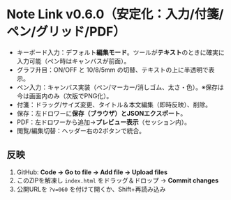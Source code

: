 # Note Link v0.6.0（安定化：入力/付箋/ペン/グリッド/PDF）
- キーボード入力：デフォルト**編集モード**。ツールが**テキスト**のときに確実に入力可能（ペン時はキャンバスが前面）。
- グラフ升目：ON/OFF と 10/8/5mm の切替、テキストの上に半透明で表示。
- ペン入力：キャンバス実装（ペン/マーカー/消しゴム、太さ・色）。※保存は今は画面内のみ（次版でPNG化）。
- 付箋：ドラッグ/サイズ変更、タイトル＆本文編集（即時反映）、削除。
- 保存：左ドロワーに**保存（ブラウザ）**と**JSONエクスポート**。
- PDF：左ドロワーから追加→**プレビュー表示**（セッション内）。
- 閲覧/編集切替：ヘッダー右の2ボタンで統合。

## 反映
1. GitHub: **Code → Go to file → Add file → Upload files**
2. このZIPを解凍し `index.html` をドラッグ＆ドロップ → **Commit changes**
3. 公開URLを `?v=060` を付けて開くか、Shift+再読み込み
